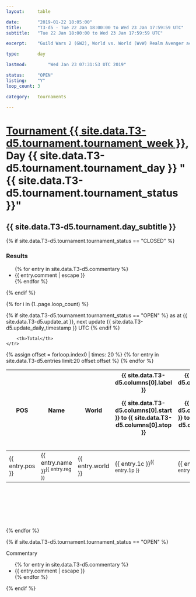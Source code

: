 ```yaml
---
layout: 	table

date: 		"2019-01-22 18:05:00"
title: 		"T3-d5 - Tue 22 Jan 18:00:00 to Wed 23 Jan 17:59:59 UTC"
subtitle: 	"Tue 22 Jan 18:00:00 to Wed 23 Jan 17:59:59 UTC"

excerpt:    "Guild Wars 2 (GW2), World vs. World (WvW) Realm Avenger achivement Tournament. \"Every Kill Counts\""

type:       day

lastmod: 		"Wed Jan 23 07:31:53 UTC 2019"

status:     "OPEN"
listing:    "Y"
loop_count: 3

category: 	tournaments

---
```

<div class="table_header">
    <h1><a href="{{ site.data.T3-d5.tournament.week_url }}">Tournament {{ site.data.T3-d5.tournament.tournament_week }}</a>, Day {{ site.data.T3-d5.tournament.tournament_day }} "{{ site.data.T3-d5.tournament.tournament_status }}"</h1>
    <h2>{{ site.data.T3-d5.tournament.day_subtitle }}</h2> 
</div>

{% if site.data.T3-d5.tournament.tournament_status == "CLOSED" %} 
<div class="commentary">
  <h3>Results</h3>
  <ul>
    {% for entry in site.data.T3-d5.commentary %}
    <li class="commentary_list">{{ entry.comment | escape }}</li>
    {% endfor %}
  </ul>
</div>
{% endif %}


{% for i in (1..page.loop_count) %}

{% if site.data.T3-d5.tournament.tournament_status == "OPEN" %} 
<span class="table_nextupdate">as at {{ site.data.T3-d5.update_at }}, next update {{ site.data.T3-d5.update_daily_timestamp }} UTC</span> 
{% endif %}

<table class="day_table">
  <colgroup>
    <col style="width:18px">
    <col style="width:55px">
    <col style="width:55px">
    <col style="width:12px">
    <col style="width:12px">
    <col style="width:12px">
    <col style="width:12px">
    <col style="width:12px">
    <col style="width:12px">
    <col style="width:12px">
    <col style="width:12px">
    <col style="width:12px">
    <col style="width:12px">
    <col style="width:12px">
    <col style="width:12px">
    <col style="width:12px">
    <col style="width:12px">
    <col style="width:12px">
    <col style="width:12px">
    <col style="width:12px">
    <col style="width:12px">
    <col style="width:12px">
    <col style="width:12px">
    <col style="width:12px">
    <col style="width:12px">
    <col style="width:12px">
    <col style="width:12px">
    <col style="width:18px">
  </colgroup>  
  <thead>
    <tr>
        <th>POS</th>
        <th class="AlignLeft">Name</th>
        <th class="AlignLeft">World</th>

<th><div class="label">{{ site.data.T3-d5.columns[0].label }}<p class="onhover">{{ site.data.T3-d5.columns[0].start }} to {{ site.data.T3-d5.columns[0].stop }}</p></div>​</th>
<th><div class="label">{{ site.data.T3-d5.columns[1].label }}<p class="onhover">{{ site.data.T3-d5.columns[1].start }} to {{ site.data.T3-d5.columns[1].stop }}</p></div>​</th>
<th><div class="label">{{ site.data.T3-d5.columns[2].label }}<p class="onhover">{{ site.data.T3-d5.columns[2].start }} to {{ site.data.T3-d5.columns[2].stop }}</p></div>​</th>
<th><div class="label">{{ site.data.T3-d5.columns[3].label }}<p class="onhover">{{ site.data.T3-d5.columns[3].start }} to {{ site.data.T3-d5.columns[3].stop }}</p></div>​</th>
<th><div class="label">{{ site.data.T3-d5.columns[4].label }}<p class="onhover">{{ site.data.T3-d5.columns[4].start }} to {{ site.data.T3-d5.columns[4].stop }}</p></div>​</th>
<th><div class="label">{{ site.data.T3-d5.columns[5].label }}<p class="onhover">{{ site.data.T3-d5.columns[5].start }} to {{ site.data.T3-d5.columns[5].stop }}</p></div>​</th>
<th><div class="label">{{ site.data.T3-d5.columns[6].label }}<p class="onhover">{{ site.data.T3-d5.columns[6].start }} to {{ site.data.T3-d5.columns[6].stop }}</p></div>​</th>
<th><div class="label">{{ site.data.T3-d5.columns[7].label }}<p class="onhover">{{ site.data.T3-d5.columns[7].start }} to {{ site.data.T3-d5.columns[7].stop }}</p></div>​</th>
<th><div class="label">{{ site.data.T3-d5.columns[8].label }}<p class="onhover">{{ site.data.T3-d5.columns[8].start }} to {{ site.data.T3-d5.columns[8].stop }}</p></div>​</th>
<th><div class="label">{{ site.data.T3-d5.columns[9].label }}<p class="onhover">{{ site.data.T3-d5.columns[9].start }} to {{ site.data.T3-d5.columns[9].stop }}</p></div>​</th>
<th><div class="label">{{ site.data.T3-d5.columns[10].label }}<p class="onhover">{{ site.data.T3-d5.columns[10].start }} to {{ site.data.T3-d5.columns[10].stop }}</p></div>​</th>

<th><div class="label">{{ site.data.T3-d5.columns[11].label }}<p class="onhover">{{ site.data.T3-d5.columns[11].start }} to {{ site.data.T3-d5.columns[11].stop }}</p></div>​</th>
<th><div class="label">{{ site.data.T3-d5.columns[12].label }}<p class="onhover">{{ site.data.T3-d5.columns[12].start }} to {{ site.data.T3-d5.columns[12].stop }}</p></div>​</th>
<th><div class="label">{{ site.data.T3-d5.columns[13].label }}<p class="onhover">{{ site.data.T3-d5.columns[13].start }} to {{ site.data.T3-d5.columns[13].stop }}</p></div>​</th>
<th><div class="label">{{ site.data.T3-d5.columns[14].label }}<p class="onhover">{{ site.data.T3-d5.columns[14].start }} to {{ site.data.T3-d5.columns[14].stop }}</p></div>​</th>
<th><div class="label">{{ site.data.T3-d5.columns[15].label }}<p class="onhover">{{ site.data.T3-d5.columns[15].start }} to {{ site.data.T3-d5.columns[15].stop }}</p></div>​</th>
<th><div class="label">{{ site.data.T3-d5.columns[16].label }}<p class="onhover">{{ site.data.T3-d5.columns[16].start }} to {{ site.data.T3-d5.columns[16].stop }}</p></div>​</th>
<th><div class="label">{{ site.data.T3-d5.columns[17].label }}<p class="onhover">{{ site.data.T3-d5.columns[17].start }} to {{ site.data.T3-d5.columns[17].stop }}</p></div>​</th>
<th><div class="label">{{ site.data.T3-d5.columns[18].label }}<p class="onhover">{{ site.data.T3-d5.columns[18].start }} to {{ site.data.T3-d5.columns[18].stop }}</p></div>​</th>
<th><div class="label">{{ site.data.T3-d5.columns[19].label }}<p class="onhover">{{ site.data.T3-d5.columns[19].start }} to {{ site.data.T3-d5.columns[19].stop }}</p></div>​</th>
<th><div class="label">{{ site.data.T3-d5.columns[20].label }}<p class="onhover">{{ site.data.T3-d5.columns[20].start }} to {{ site.data.T3-d5.columns[20].stop }}</p></div>​</th>

<th><div class="label">{{ site.data.T3-d5.columns[21].label }}<p class="onhover">{{ site.data.T3-d5.columns[21].start }} to {{ site.data.T3-d5.columns[21].stop }}</p></div>​</th>
<th><div class="label">{{ site.data.T3-d5.columns[22].label }}<p class="onhover">{{ site.data.T3-d5.columns[22].start }} to {{ site.data.T3-d5.columns[22].stop }}</p></div>​</th>
<th><div class="label">{{ site.data.T3-d5.columns[23].label }}<p class="onhover">{{ site.data.T3-d5.columns[23].start }} to {{ site.data.T3-d5.columns[23].stop }}</p></div>​</th>

        <th>Total</th>
    </tr>
  </thead>
  {% assign offset = forloop.index0 | times: 20 %}
<tbody>
{% for entry in site.data.T3-d5.entries limit:20 offset:offset %}
  <tr>
    <td class="pl{{ entry.pos }}">{{ entry.pos }}</td>
    <td class="AlignLeft">{{ entry.name }}<sup>{{ entry.reg }}</sup></td>
    <td class="AlignLeft">{{ entry.world }}</td>
    <td class="pl{{ entry.1p }}">{{ entry.1c }}<sup>{{ entry.1p }}</sup></td>
    <td class="pl{{ entry.2p }}">{{ entry.2c }}<sup>{{ entry.2p }}</sup></td>
    <td class="pl{{ entry.3p }}">{{ entry.3c }}<sup>{{ entry.3p }}</sup></td>
    <td class="pl{{ entry.4p }}">{{ entry.4c }}<sup>{{ entry.4p }}</sup></td>
    <td class="pl{{ entry.5p }}">{{ entry.5c }}<sup>{{ entry.5p }}</sup></td>
    <td class="pl{{ entry.6p }}">{{ entry.6c }}<sup>{{ entry.6p }}</sup></td>
    <td class="pl{{ entry.7p }}">{{ entry.7c }}<sup>{{ entry.7p }}</sup></td>
    <td class="pl{{ entry.8p }}">{{ entry.8c }}<sup>{{ entry.8p }}</sup></td>
    <td class="pl{{ entry.9p }}">{{ entry.9c }}<sup>{{ entry.9p }}</sup></td>
    <td class="pl{{ entry.10p }}">{{ entry.10c }}<sup>{{ entry.10p }}</sup></td>
    <td class="pl{{ entry.11p }}">{{ entry.11c }}<sup>{{ entry.11p }}</sup></td>
    <td class="pl{{ entry.12p }}">{{ entry.12c }}<sup>{{ entry.12p }}</sup></td>
    <td class="pl{{ entry.13p }}">{{ entry.13c }}<sup>{{ entry.13p }}</sup></td>
    <td class="pl{{ entry.14p }}">{{ entry.14c }}<sup>{{ entry.14p }}</sup></td>
    <td class="pl{{ entry.15p }}">{{ entry.15c }}<sup>{{ entry.15p }}</sup></td>
    <td class="pl{{ entry.16p }}">{{ entry.16c }}<sup>{{ entry.16p }}</sup></td>
    <td class="pl{{ entry.17p }}">{{ entry.17c }}<sup>{{ entry.17p }}</sup></td>
    <td class="pl{{ entry.18p }}">{{ entry.18c }}<sup>{{ entry.18p }}</sup></td>
    <td class="pl{{ entry.19p }}">{{ entry.19c }}<sup>{{ entry.19p }}</sup></td>
    <td class="pl{{ entry.20p }}">{{ entry.20c }}<sup>{{ entry.20p }}</sup></td>
    <td class="pl{{ entry.21p }}">{{ entry.21c }}<sup>{{ entry.21p }}</sup></td>
    <td class="pl{{ entry.22p }}">{{ entry.22c }}<sup>{{ entry.22p }}</sup></td>
    <td class="pl{{ entry.23p }}">{{ entry.23c }}<sup>{{ entry.23p }}</sup></td>
    <td class="pl{{ entry.24p }}">{{ entry.24c }}<sup>{{ entry.24p }}</sup></td>
    <td>{{ entry.total }}</td>
  </tr>
{% endfor %}  
</tbody>
</table>
<div class="leaderboard">
  <script async src="//pagead2.googlesyndication.com/pagead/js/adsbygoogle.js"></script>
  <!-- 728x90 -->
  <ins class="adsbygoogle"
       style="display:inline-block;width:728px;height:90px"
       data-ad-client="ca-pub-3274917281288240"
       data-ad-slot="3870538733"></ins>
  <script>
  (adsbygoogle = window.adsbygoogle || []).push({});
  </script>    
</div>
<br />
{% endfor %}

{% if site.data.T3-d5.tournament.tournament_status == "OPEN" %} 
<div class="commentary">
  <span class="commentary_title">Commentary</span>
  <ul>
    {% for entry in site.data.T3-d5.commentary %}
    <li class="commentary_list">{{ entry.comment | escape }}</li>
    {% endfor %}
  </ul>
</div>
{% endif %}


